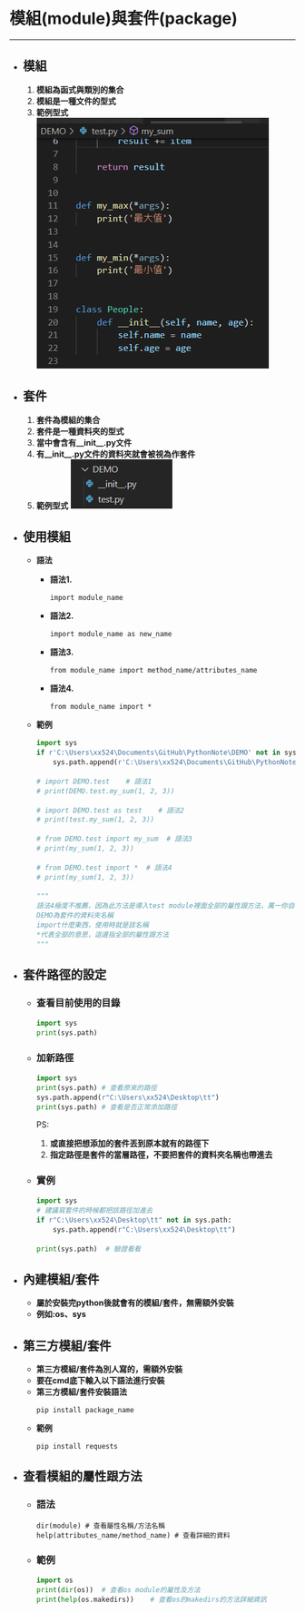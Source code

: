 # 模組(module)與套件(package)
---
+ ## 模組
  1. **模組為函式與類別的集合**
  2. **模組是一種文件的型式**
  3. **範例型式**
    ![](.\Image\Module_style.PNG)
   
+ ## 套件
  1. **套件為模組的集合**
  2. **套件是一種資料夾的型式**
  3. **當中會含有__init__.py文件**
  4. **有__init__.py文件的資料夾就會被視為作套件**
  5. **範例型式**
    ![](.\Image\Package_style.PNG)

+ ## 使用模組
  + **語法**
    + **語法1.**
      ```
      import module_name
      ```
    + **語法2.**
      ```
      import module_name as new_name
      ```
    + **語法3.**
      ```
      from module_name import method_name/attributes_name
      ```
    + **語法4.**
      ```
      from module_name import *
      ```
 
  + **範例**
    ```python
    import sys
    if r'C:\Users\xx524\Documents\GitHub\PythonNote\DEMO' not in sys.path:
        sys.path.append(r'C:\Users\xx524\Documents\GitHub\PythonNote')

    # import DEMO.test    # 語法1
    # print(DEMO.test.my_sum(1, 2, 3))

    # import DEMO.test as test    # 語法2
    # print(test.my_sum(1, 2, 3))

    # from DEMO.test import my_sum  # 語法3
    # print(my_sum(1, 2, 3))

    # from DEMO.test import *  # 語法4
    # print(my_sum(1, 2, 3))

    """
    語法4極度不推薦，因為此方法是導入test module裡面全部的屬性跟方法，萬一你自行定義的方法名稱與其衝突的話，會容易報錯
    DEMO為套件的資料夾名稱
    import什麼東西，使用時就是該名稱
    *代表全部的意思，這邊指全部的屬性跟方法
    """
    ```

+ ## 套件路徑的設定
  + ### 查看目前使用的目錄
    ```python
    import sys
    print(sys.path)
    ```
  
  + ### 加新路徑
    ```python
    import sys
    print(sys.path) # 查看原來的路徑
    sys.path.append(r"C:\Users\xx524\Desktop\tt")
    print(sys.path) # 查看是否正常添加路徑
    ```
    PS:
    1. **或直接把想添加的套件丟到原本就有的路徑下**
    2. **指定路徑是套件的當層路徑，不要把套件的資料夾名稱也帶進去**
  
  + ### 實例
    ```python
    import sys
    # 建議寫套件的時候都把該路徑加進去
    if r"C:\Users\xx524\Desktop\tt" not in sys.path:
        sys.path.append(r"C:\Users\xx524\Desktop\tt")

    print(sys.path)  # 驗證看看
    ```

+ ## 內建模組/套件
  + **屬於安裝完python後就會有的模組/套件，無需額外安裝**
  + **例如:os、sys**

+ ## 第三方模組/套件
  + **第三方模組/套件為別人寫的，需額外安裝**
  + **要在cmd底下輸入以下語法進行安裝**
  + **第三方模組/套件安裝語法**
    ```
    pip install package_name
    ```
  + **範例**
    ```
    pip install requests
    ```

+ ## 查看模組的屬性跟方法
  + ### 語法
    ```
    dir(module) # 查看屬性名稱/方法名稱
    help(attributes_name/method_name) # 查看詳細的資料
    ```
  + ### 範例
    ```python
    import os
    print(dir(os))  # 查看os module的屬性及方法
    print(help(os.makedirs))    # 查看os的makedirs的方法詳細資訊
    ```
  
